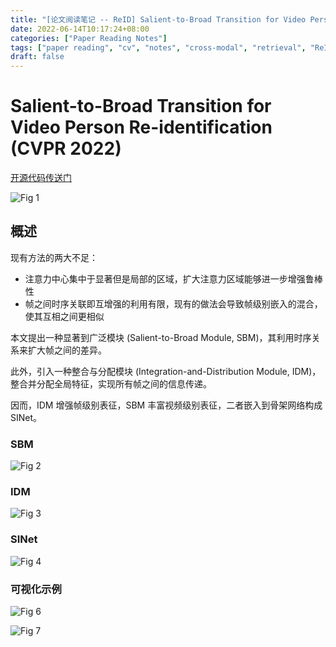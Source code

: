 ```yaml
---
title: "[论文阅读笔记 -- ReID] Salient-to-Broad Transition for Video Person Re-identification (CVPR 2022)"
date: 2022-06-14T10:17:24+08:00
categories: ["Paper Reading Notes"]
tags: ["paper reading", "cv", "notes", "cross-modal", "retrieval", "ReID", "video"]
draft: false
---
```


# Salient-to-Broad Transition for Video Person Re-identification (CVPR 2022)

[开源代码传送门](https://github.com/baist/SINet)

![Fig 1](/images/2022/PRN236/1.png)

## 概述

现有方法的两大不足：  
+ 注意力中心集中于显著但是局部的区域，扩大注意力区域能够进一步增强鲁棒性
+ 帧之间时序关联即互增强的利用有限，现有的做法会导致帧级别嵌入的混合，使其互相之间更相似

本文提出一种显著到广泛模块 (Salient-to-Broad Module, SBM)，其利用时序关系来扩大帧之间的差异。  

此外，引入一种整合与分配模块 (Integration-and-Distribution Module, IDM)，整合并分配全局特征，实现所有帧之间的信息传递。  

因而，IDM 增强帧级别表征，SBM 丰富视频级别表征，二者嵌入到骨架网络构成 SINet。  

### SBM

![Fig 2](/images/2022/PRN236/2.png)

### IDM

![Fig 3](/images/2022/PRN236/3.png)

### SINet

![Fig 4](/images/2022/PRN236/4.png)

### 可视化示例

![Fig 6](/images/2022/PRN236/6.png)

![Fig 7](/images/2022/PRN236/7.png)
